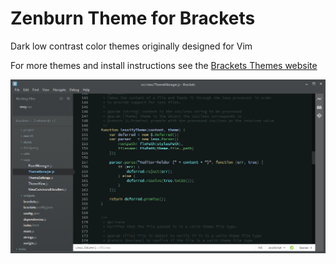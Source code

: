 Zenburn Theme for Brackets
=========

Dark low contrast color themes originally designed for Vim 

For more themes and install instructions see the [Brackets Themes website](http://brackets-themes.github.io/)



![envy theme js](https://github.com/Brackets-Themes/Envy/blob/master/envy-screenshot-js.png)
